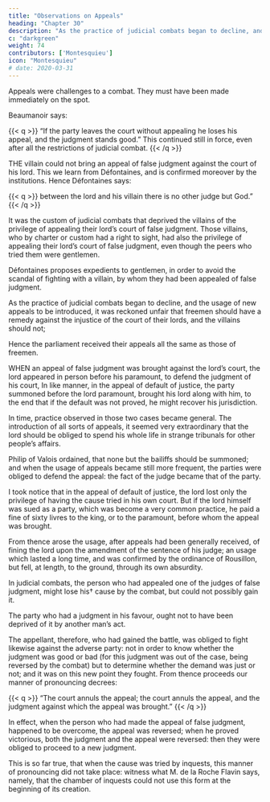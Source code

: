 ```yaml
---
title: "Observations on Appeals"
heading: "Chapter 30"
description: "As the practice of judicial combats began to decline, and the usage of new appeals to be introduced, it was reckoned unfair that freemen should have a remedy against the injustice of the court of their lords"
c: "darkgreen"
weight: 74
contributors: ['Montesquieu']
icon: "Montesquieu"
# date: 2020-03-31
---
```



Appeals were challenges to a combat. They must have been made immediately on the spot. 

Beaumanoir says: 

{{< q >}}
“If the party leaves the court without appealing he loses his appeal, and the judgment stands good.” This continued still in force, even after all the restrictions of judicial combat.
{{< /q >}}


THE villain could not bring an appeal of false judgment against the court of his lord. This we learn from Défontaines, and is confirmed moreover by the institutions. Hence Défontaines says: 

{{< q >}}
between the lord and his villain there is no other judge but God.”
{{< /q >}}


It was the custom of judicial combats that deprived the villains of the privilege of appealing their lord’s court of false judgment. Those villains, who by charter or custom had a right to sight, had also the privilege of appealing their lord’s court of false judgment, even though the peers who tried them were gentlemen. 

Défontaines proposes expedients to gentlemen, in order to avoid the scandal of fighting with a villain, by whom they had been appealed of false judgment.

As the practice of judicial combats began to decline, and the usage of new appeals to be introduced, it was reckoned unfair that freemen should have a remedy against the injustice of the court of their lords, and the villains should not;

Hence the parliament received their appeals all the same as those of freemen.


WHEN an appeal of false judgment was brought against the lord’s court, the lord appeared in person before his paramount, to defend the judgment of his court, In like manner, in the appeal of default of justice, the party summoned before the lord paramount, brought his lord along with him, to the end that if the default was not proved, he might recover his jurisdiction.

In time, practice observed in those two cases became general. The introduction of all sorts of appeals, it seemed very extraordinary that the lord should be obliged to spend his whole life in strange tribunals for other people’s affairs. 

Philip of Valois ordained, that none but the bailiffs should be summoned; and when the usage of appeals became still more frequent, the parties were obliged to defend the appeal:  the fact of the judge became that of the party.

I took notice that in the appeal of default of justice, the lord lost only the privilege of having the cause tried in his own court. But if the lord himself was sued as a party, which was become a very common practice, he paid a fine of sixty livres to the king, or to the paramount, before whom the appeal was brought.

From thence arose the usage, after appeals had been generally received, of fining the lord upon the amendment of the sentence of his judge; an usage which lasted a long time, and was confirmed by the ordinance of Rousillon, but fell, at length, to the ground, through its own absurdity.


In judicial combats, the person who had appealed one of the judges of false judgment, might lose his† cause by the combat, but could not possibly gain it. 

The party who had a judgment in his favour, ought not to have been deprived of it by another man’s act. 

The appellant, therefore, who had gained the battle, was obliged to fight likewise against the adverse party:  not in order to know whether the judgment was good or bad (for this judgment was out of the case, being reversed by the combat) but to determine whether the demand was just or not; and it was on this new point they fought. From thence proceeds our manner of pronouncing decrees: 

{{< q >}}
“The court annuls the appeal; the court annuls the appeal, and the judgment against which the appeal was brought.” 
{{< /q >}}

In effect, when the person who had made the appeal of false judgment, happened to be overcome, the appeal was reversed; when he proved victorious, both the judgment and the appeal were reversed:  then they were obliged to proceed to a new judgment.

This is so far true, that when the cause was tried by inquests, this manner of pronouncing did not take place:  witness what M. de la Roche Flavin says, namely, that the chamber of inquests could not use this form at the beginning of its creation.
